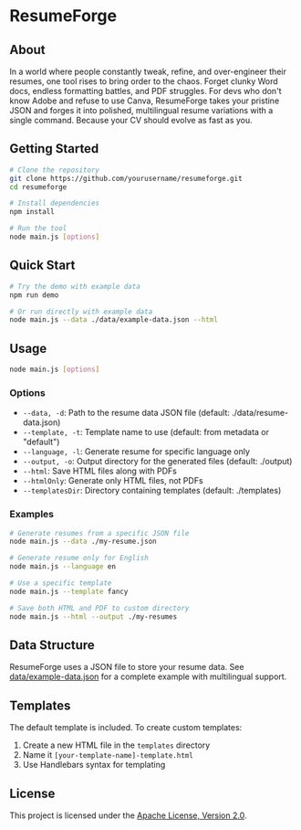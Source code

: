 # ResumeForge

## About

In a world where people constantly tweak, refine, and over-engineer their resumes,
one tool rises to bring order to the chaos. Forget clunky Word docs, endless formatting
battles, and PDF struggles. For devs who don't know Adobe and refuse to use Canva, ResumeForge
takes your pristine JSON and forges it into polished, multilingual resume variations with a
single command. Because your CV should evolve as fast as you.

## Getting Started

```bash
# Clone the repository
git clone https://github.com/yourusername/resumeforge.git
cd resumeforge

# Install dependencies
npm install

# Run the tool
node main.js [options]
```

## Quick Start

```bash
# Try the demo with example data
npm run demo

# Or run directly with example data
node main.js --data ./data/example-data.json --html
```

## Usage

```bash
node main.js [options]
```

### Options

- `--data, -d`: Path to the resume data JSON file (default: ./data/resume-data.json)
- `--template, -t`: Template name to use (default: from metadata or "default")
- `--language, -l`: Generate resume for specific language only
- `--output, -o`: Output directory for the generated files (default: ./output)
- `--html`: Save HTML files along with PDFs
- `--htmlOnly`: Generate only HTML files, not PDFs
- `--templatesDir`: Directory containing templates (default: ./templates)

### Examples

```bash
# Generate resumes from a specific JSON file
node main.js --data ./my-resume.json

# Generate resume only for English
node main.js --language en

# Use a specific template
node main.js --template fancy

# Save both HTML and PDF to custom directory
node main.js --html --output ./my-resumes
```

## Data Structure

ResumeForge uses a JSON file to store your resume data. See [data/example-data.json](data/example-data.json) for a complete example with multilingual support.

## Templates

The default template is included. To create custom templates:

1. Create a new HTML file in the `templates` directory
2. Name it `[your-template-name]-template.html`
3. Use Handlebars syntax for templating

## License

This project is licensed under the [Apache License, Version 2.0](LICENSE).